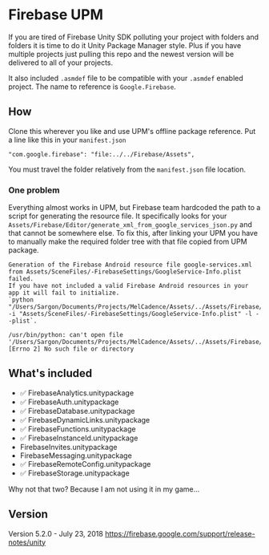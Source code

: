 # Firebase UPM

If you are tired of Firebase Unity SDK polluting your project with folders and folders it is time to do it Unity Package Manager style. Plus if you have multiple projects just pulling this repo and the newest version will be delivered to all of your projects.

It also included `.asmdef` file to be compatible with your `.asmdef` enabled project. The name to reference is `Google.Firebase`.

## How

Clone this wherever you like and use UPM's offline package reference. Put a line like this in your `manifest.json`

```
"com.google.firebase": "file:../../Firebase/Assets",
```

You must travel the folder relatively from the `manifest.json` file location.

### One problem

Everything almost works in UPM, but Firebase team hardcoded the path to a script for generating the resource file. It specifically looks for your `Assets/Firebase/Editor/generate_xml_from_google_services_json.py` and that cannot be somewhere else. To fix this, after linking your UPM you have to manually make the required folder tree with that file copied from UPM package.

```
Generation of the Firebase Android resource file google-services.xml from Assets/SceneFiles/-FirebaseSettings/GoogleService-Info.plist failed.
If you have not included a valid Firebase Android resources in your app it will fail to initialize.
`python "/Users/Sargon/Documents/Projects/MelCadence/Assets/../Assets/Firebase/Editor/generate_xml_from_google_services_json.py" -i "Assets/SceneFiles/-FirebaseSettings/GoogleService-Info.plist" -l --plist`.

/usr/bin/python: can't open file '/Users/Sargon/Documents/Projects/MelCadence/Assets/../Assets/Firebase/Editor/generate_xml_from_google_services_json.py': [Errno 2] No such file or directory
```

## What's included

- ✅ FirebaseAnalytics.unitypackage
- ✅ FirebaseAuth.unitypackage
- ✅ FirebaseDatabase.unitypackage
- ✅ FirebaseDynamicLinks.unitypackage
- ✅ FirebaseFunctions.unitypackage
- ✅ FirebaseInstanceId.unitypackage
- FirebaseInvites.unitypackage
- FirebaseMessaging.unitypackage
- ✅ FirebaseRemoteConfig.unitypackage
- ✅ FirebaseStorage.unitypackage

Why not that two? Because I am not using it in my game...

## Version

Version 5.2.0 - July 23, 2018
https://firebase.google.com/support/release-notes/unity
